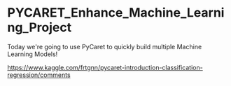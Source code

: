 # PYCARET_Enhance_Machine_Learning_Project

Today we're going to use PyCaret to quickly build multiple Machine Learning Models!

https://www.kaggle.com/frtgnn/pycaret-introduction-classification-regression/comments
